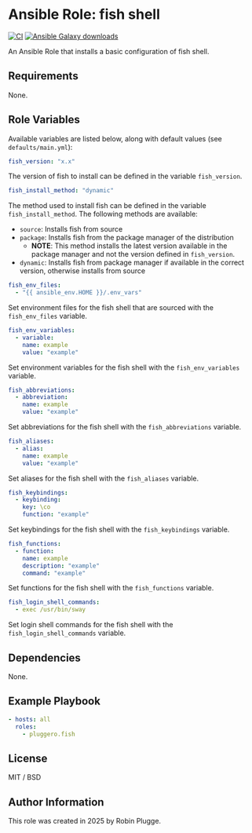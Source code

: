 # Ansible Role: fish shell

[![CI](https://github.com/pluggero/ansible-role-fish/actions/workflows/ci.yml/badge.svg)](https://github.com/pluggero/ansible-role-fish/actions/workflows/ci.yml) [![Ansible Galaxy downloads](https://img.shields.io/ansible/role/d/pluggero/fish?label=Galaxy%20downloads&logo=ansible&color=%23096598)](https://galaxy.ansible.com/ui/standalone/roles/pluggero/fish)

An Ansible Role that installs a basic configuration of fish shell.

## Requirements

None.

## Role Variables

Available variables are listed below, along with default values (see `defaults/main.yml`):

```yaml
fish_version: "x.x"
```

The version of fish to install can be defined in the variable `fish_version`.

```yaml
fish_install_method: "dynamic"
```

The method used to install fish can be defined in the variable `fish_install_method`.
The following methods are available:

- `source`: Installs fish from source
- `package`: Installs fish from the package manager of the distribution
  - **NOTE**: This method installs the latest version available in the package manager and not the version defined in `fish_version`.
- `dynamic`: Installs fish from package manager if available in the correct version, otherwise installs from source

```yaml
fish_env_files:
  - "{{ ansible_env.HOME }}/.env_vars"
```

Set environment files for the fish shell that are sourced with the `fish_env_files` variable.

```yaml
fish_env_variables:
  - variable:
    name: example
    value: "example"
```

Set environment variables for the fish shell with the `fish_env_variables` variable.

```yaml
fish_abbreviations:
  - abbreviation:
    name: example
    value: "example"
```

Set abbreviations for the fish shell with the `fish_abbreviations` variable.

```yaml
fish_aliases:
  - alias:
    name: example
    value: "example"
```

Set aliases for the fish shell with the `fish_aliases` variable.

```yaml
fish_keybindings:
  - keybinding:
    key: \co
    function: "example"
```

Set keybindings for the fish shell with the `fish_keybindings` variable.

```yaml
fish_functions:
  - function:
    name: example
    description: "example"
    command: "example"
```

Set functions for the fish shell with the `fish_functions` variable.

```yaml
fish_login_shell_commands:
  - exec /usr/bin/sway
```

Set login shell commands for the fish shell with the `fish_login_shell_commands` variable.

## Dependencies

None.

## Example Playbook

```yaml
- hosts: all
  roles:
    - pluggero.fish
```

## License

MIT / BSD

## Author Information

This role was created in 2025 by Robin Plugge.
